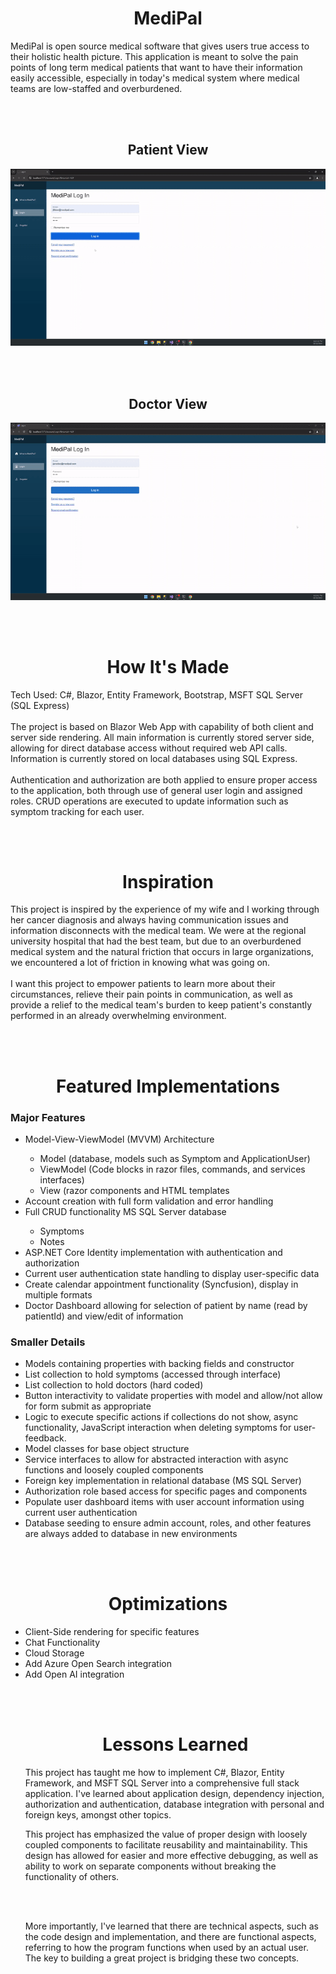 <h1 align="center"> MediPal </h1>
MediPal is open source medical software that gives users true access to their holistic health picture. This application is meant to solve the pain points of long term medical patients that want to have their information easily accessible, especially in today's medical system where medical teams are low-staffed and overburdened.

<br></br>

<h2 align="center">Patient View</h2>
<p align="center">
  <img src= https://github.com/patrickpiedad/MediPal/blob/main/PatientView.gif alt="animated" />
</p>

<br></br>

<h2 align="center">Doctor View</h2>
<p align="center">
  <img src= https://github.com/patrickpiedad/MediPal/blob/main/DoctorView.gif alt="animated" />
</p>

<br></br>

<h1 align="center"> How It's Made </h1>
Tech Used: C#, Blazor, Entity Framework, Bootstrap, MSFT SQL Server (SQL Express)
<br></br>
The project is based on Blazor Web App with capability of both client and server side rendering. All main information is currently stored server side, allowing for direct database access without required web API calls. Information is currently stored on local databases using SQL Express. 
<br></br>
Authentication and authorization are both applied to ensure proper access to the application, both through use of general user login and assigned roles. CRUD operations are executed to update information such as symptom tracking for each user.

<br></br>

<h1 align="center"> Inspiration </h1>
This project is inspired by the experience of my wife and I working through her cancer diagnosis and always having communication issues and information disconnects with the medical team. We were at the regional university hospital that had the best team, but due to an overburdened medical system and the natural friction that occurs in large organizations, we encountered a lot of friction in knowing what was going on.
<br></br>
I want this project to empower patients to learn more about their circumstances, relieve their pain points in communication, as well as provide a relief to the medical team's burden to keep patient's constantly performed in an already overwhelming environment.

<br></br>

<h1 align="center"> Featured Implementations </h1>
<h3>Major Features</h3>
<ul>
    <li>Model-View-ViewModel (MVVM) Architecture</li>
    <ul>
        <li>Model (database, models such as Symptom and ApplicationUser)</li>
        <li>ViewModel (Code blocks in razor files, commands, and services interfaces)</li>
        <li>View (razor components and HTML templates</li>
    </ul>
    <li>Account creation with full form validation and error handling</li>
    <li>Full CRUD functionality MS SQL Server database</li>
    <ul>
        <li>Symptoms</li>
        <li>Notes</li>
    </ul>
    <li>ASP.NET Core Identity implementation with authentication and authorization</li>
    <li>Current user authentication state handling to display user-specific data</li>
    <li>Create calendar appointment functionality (Syncfusion), display in multiple formats</li>
    <li>Doctor Dashboard allowing for selection of patient by name (read by patientId) and view/edit of information</li>
</ul>

<h3>Smaller Details</h3>
<ul>
    <li>Models containing properties with backing fields and constructor</li>
    <li>List collection to hold symptoms (accessed through interface)</li>
    <li>List collection to hold doctors (hard coded)</li>
    <li>Button interactivity to validate properties with model and allow/not allow for form submit as appropriate</li>
    <li>Logic to execute specific actions if collections do not show, async functionality, JavaScript interaction when deleting symptoms for user-feedback.</li>
    <li>Model classes for base object structure</li>
    <li>Service interfaces to allow for abstracted interaction with async functions and loosely coupled components</li>
    <li>Foreign key implementation in relational database (MS SQL Server)</li>
    <li>Authorization role based access for specific pages and components</li>
    <li>Populate user dashboard items with user account information using current user authentication</li>
    <li>Database seeding to ensure admin account, roles, and other features are always added to database in new environments</li>
</ul>

<br></br>

<h1 align="center"> Optimizations </h1>
<ul>
  <li>Client-Side rendering for specific features</li>
  <li>Chat Functionality</li>
  <li>Cloud Storage</li>
  <li>Add Azure Open Search integration</li>
  <li>Add Open AI integration</li
</ul>

<br></br>

<h1 align="center"> Lessons Learned </h1>
This project has taught me how to implement C#, Blazor, Entity Framework, and MSFT SQL Server into a comprehensive full stack application. I've learned about application design, dependency injection, authorization and authentication, database integration with personal and foreign keys, amongst other topics.

This project has emphasized the value of proper design with loosely coupled components to facilitate reusability and maintainability. This design has allowed for easier and more effective debugging, as well as ability to work on separate components without breaking the functionality of others.

<br></br>

More importantly, I've learned that there are technical aspects, such as the code design and implementation, and there are functional aspects, referring to how the program functions when used by an actual user. The key to building a great project is bridging these two concepts. 
<br></br>
